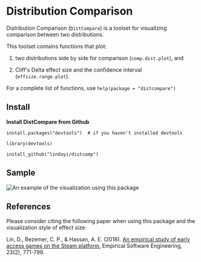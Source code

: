 # Distribution Comparison

Distribution Comparison (`DistCompare`) is a toolset for visualizing comparison between two distributions.

This toolset contains functions that plot:

1) two distributions side by side for comparison (`comp.dist.plot`), and

2) Cliff's Delta effect size and the confidence interval (`effsize.range.plot`).

For a complete list of functions, use `help(package = "distcompare")`

## Install

**Install DistCompare from Github**
```
install.packages("devtools")  # if you haven't installed devtools

library(devtools)

install_github("lindayi/distcomp")
```

## Sample

![An example of the visualization using this package](https://www.researchgate.net/profile/Dayi_Lin/publication/317570653/figure/fig12/AS:505247923949568@1497471900201/Distribution-of-the-positive-review-rate-during-and-after-leaving-the-early-access-stage.png)

## References
Please consider citing the following paper when using this package and the visualization style of effect size:

Lin, D., Bezemer, C. P., & Hassan, A. E. (2018). [An empirical study of early access games on the Steam platform.](https://www.researchgate.net/publication/317570653_An_Empirical_Study_of_Early_Access_Games_on_the_Steam_Platform) Empirical Software Engineering, 23(2), 771-799.
